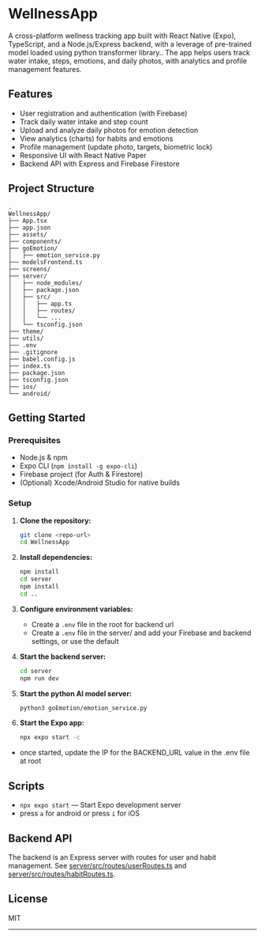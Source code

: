 # WellnessApp

A cross-platform wellness tracking app built with React Native (Expo), TypeScript, and a Node.js/Express backend, with a leverage of pre-trained model loaded using python transformer library.. The app helps users track water intake, steps, emotions, and daily photos, with analytics and profile management features.

## Features

- User registration and authentication (with Firebase)
- Track daily water intake and step count
- Upload and analyze daily photos for emotion detection
- View analytics (charts) for habits and emotions
- Profile management (update photo, targets, biometric lock)
- Responsive UI with React Native Paper
- Backend API with Express and Firebase Firestore

## Project Structure

```
.
WellnessApp/
├── App.tsx
├── app.json
├── assets/
├── components/
├── goEmotion/
│   ├── emotion_service.py
├── modelsFrontend.ts
├── screens/
├── server/
│   ├── node_modules/
│   ├── package.json
│   ├── src/
│   │   ├── app.ts
│   │   ├── routes/
│   │   └── ...
│   └── tsconfig.json
├── theme/
├── utils/
├── .env
├── .gitignore
├── babel.config.js
├── index.ts
├── package.json
├── tsconfig.json
├── ios/
└── android/
```

## Getting Started

### Prerequisites

- Node.js & npm
- Expo CLI (`npm install -g expo-cli`)
- Firebase project (for Auth & Firestore)
- (Optional) Xcode/Android Studio for native builds

### Setup

1. **Clone the repository:**
   ```sh
   git clone <repo-url>
   cd WellnessApp
   ```

2. **Install dependencies:**
   ```sh
   npm install
   cd server
   npm install
   cd ..
   ```

3. **Configure environment variables:**
   - Create a `.env` file in the root for backend url
   - Create a `.env` file in the server/ and add your Firebase and backend settings, or use the default

4. **Start the backend server:**
   ```sh
   cd server
   npm run dev
   ```

5. **Start the python AI model server:**
    ```sh
    python3 goEmotion/emotion_service.py
    ```

6. **Start the Expo app:**
   ```sh
   npx expo start -c
   ```
- once started, update the IP for the BACKEND_URL value in the .env file at root 

## Scripts

- `npx expo start` — Start Expo development server
- press `a` for android or press `i` for iOS


## Backend API

The backend is an Express server with routes for user and habit management. See [server/src/routes/userRoutes.ts](server/src/routes/userRoutes.ts) and [server/src/routes/habitRoutes.ts](server/src/routes/habitRoutes.ts).

## License

MIT

---